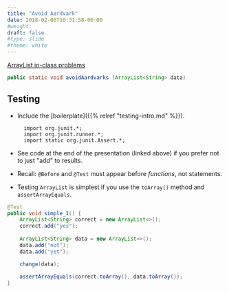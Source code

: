 ```yaml
---
title: "Avoid Aardvark"
date: 2018-02-06T10:31:58-06:00
#weight: 
draft: false
#type: slide
#theme: white
---
```


[ArrayList in-class problems](https://docs.google.com/presentation/d/1gLoI2KTCvALpSvW26gLePK7NVkqIe84Aq9lgYkWqL24/edit?usp=sharing)

```java
public static void avoidAardvarks (ArrayList<String> data)
```

## Testing

+ Include the [boilerplate]({{% relref "testing-intro.md" %}}).

        import org.junit.*;
        import org.junit.runner.*;
        import static org.junit.Assert.*;

+ See code at the end of the presentation (linked above) if you prefer not to just "add" to  results.
+ Recall: `@Before` and `@Test` must appear before _functions_, not statements.
+ Testing `ArrayList` is simplest if you use the `toArray()` method and `assertArrayEquals`.

```java
@Test
public void simple_1() {
    ArrayList<String> correct = new ArrayList<>();
    correct.add("yes");
    
    ArrayList<String> data = new ArrayList<>();
    data.add("not");
    data.add("yet");

    change(data);
    
    assertArrayEquals(correct.toArray(), data.toArray());
}
```

